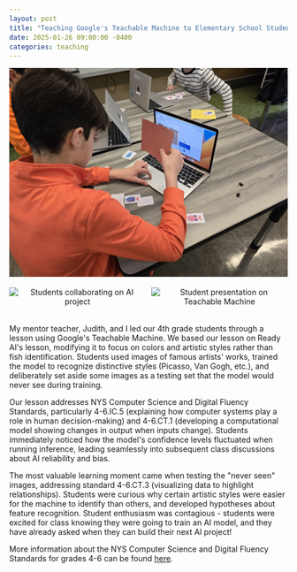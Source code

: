 ```yaml
---
layout: post
title: "Teaching Google's Teachable Machine to Elementary School Students"
date: 2025-01-26 09:00:00 -0400
categories: teaching
---
```


<div style="text-align: center; margin-bottom: 2rem;">
  <img src="https://raw.githubusercontent.com/yurigushiken/yurigushiken.github.io/main/media/friendsai-20250113_113847%20(1).jpg"
       alt="Students working with Teachable Machine"
       style="max-width: 100%; height: auto; margin-bottom: 1rem;" />
  <div style="display: flex; justify-content: space-between;">
    <img src="https://raw.githubusercontent.com/yurigushiken/yurigushiken.github.io/main/media/friendsai-20250113_114749.jpg"
         alt="Students collaborating on AI project"
         style="width: 49%; height: auto;" />
    <img src="https://raw.githubusercontent.com/yurigushiken/yurigushiken.github.io/main/media/friendsai-20250113_115215%20(1).jpg"
         alt="Student presentation on Teachable Machine"
         style="width: 49%; height: auto;" />
  </div>
</div>

My mentor teacher, Judith, and I led our 4th grade students through a lesson using Google's Teachable Machine. We based our lesson on Ready AI's lesson, modifying it to focus on colors and artistic styles rather than fish identification. Students used images of famous artists' works, trained the model to recognize distinctive styles (Picasso, Van Gogh, etc.), and deliberately set aside some images as a testing set that the model would never see during training.

Our lesson addresses NYS Computer Science and Digital Fluency Standards, particularly 4-6.IC.5 (explaining how computer systems play a role in human decision-making) and 4-6.CT.1 (developing a computational model showing changes in output when inputs change). Students immediately noticed how the model's confidence levels fluctuated when running inference, leading seamlessly into subsequent class discussions about AI reliability and bias.

The most valuable learning moment came when testing the "never seen" images, addressing standard 4-6.CT.3 (visualizing data to highlight relationships). Students were curious why certain artistic styles were easier for the machine to identify than others, and developed hypotheses about feature recognition. Student enthusiasm was contagious - students were excited for class knowing they were going to train an AI model, and they have already asked when they can build their next AI project!

More information about the NYS Computer Science and Digital Fluency Standards for grades 4-6 can be found [here](https://www.nysed.gov/sites/default/files/programs/standards-instruction/computer-science-digital-fluency-standards-4-6.pdf). 